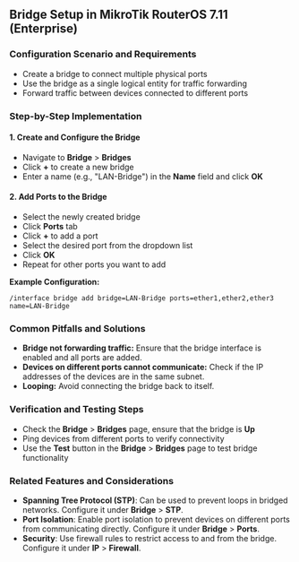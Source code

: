## Bridge Setup in MikroTik RouterOS 7.11 (Enterprise)

### Configuration Scenario and Requirements

* Create a bridge to connect multiple physical ports
* Use the bridge as a single logical entity for traffic forwarding
* Forward traffic between devices connected to different ports

### Step-by-Step Implementation

#### 1. Create and Configure the Bridge

- Navigate to **Bridge** > **Bridges**
- Click **+** to create a new bridge
- Enter a name (e.g., "LAN-Bridge") in the **Name** field and click **OK**

#### 2. Add Ports to the Bridge

- Select the newly created bridge
- Click **Ports** tab
- Click **+** to add a port
- Select the desired port from the dropdown list
- Click **OK**
- Repeat for other ports you want to add

**Example Configuration:**

```
/interface bridge add bridge=LAN-Bridge ports=ether1,ether2,ether3 name=LAN-Bridge
```

### Common Pitfalls and Solutions

* **Bridge not forwarding traffic:** Ensure that the bridge interface is enabled and all ports are added.
* **Devices on different ports cannot communicate:** Check if the IP addresses of the devices are in the same subnet.
* **Looping:** Avoid connecting the bridge back to itself.

### Verification and Testing Steps

* Check the **Bridge** > **Bridges** page, ensure that the bridge is **Up**
* Ping devices from different ports to verify connectivity
* Use the **Test** button in the **Bridge** > **Bridges** page to test bridge functionality

### Related Features and Considerations

* **Spanning Tree Protocol (STP)**: Can be used to prevent loops in bridged networks. Configure it under **Bridge** > **STP**.
* **Port Isolation**: Enable port isolation to prevent devices on different ports from communicating directly. Configure it under **Bridge** > **Ports**.
* **Security**: Use firewall rules to restrict access to and from the bridge. Configure it under **IP** > **Firewall**.